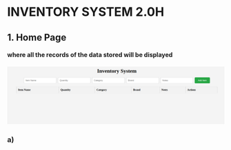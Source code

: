 # INVENTORY SYSTEM 2.0H

## 1. Home Page

#### where all the records of the data stored will be displayed
![Home pic](https://github.com/peterodero561/InventorySystem2/blob/main/static/images/home.png)

### a) 
